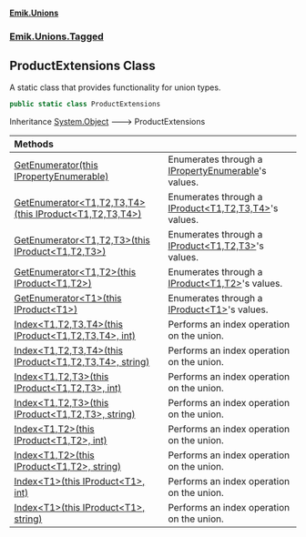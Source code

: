 #### [Emik.Unions](index.md 'index')
### [Emik.Unions.Tagged](Emik.Unions.Tagged.md 'Emik.Unions.Tagged')

## ProductExtensions Class

A static class that provides functionality for union types.

```csharp
public static class ProductExtensions
```

Inheritance [System.Object](https://docs.microsoft.com/en-us/dotnet/api/System.Object 'System.Object') &#129106; ProductExtensions

| Methods | |
| :--- | :--- |
| [GetEnumerator(this IPropertyEnumerable)](ProductExtensions.GetEnumerator(IPropertyEnumerable).md 'Emik.Unions.Tagged.ProductExtensions.GetEnumerator(this Emik.Unions.IPropertyEnumerable)') | Enumerates through a [IPropertyEnumerable](IPropertyEnumerable.md 'Emik.Unions.IPropertyEnumerable')'s values. |
| [GetEnumerator&lt;T1,T2,T3,T4&gt;(this IProduct&lt;T1,T2,T3,T4&gt;)](ProductExtensions.GetEnumerator(IProduct).md 'Emik.Unions.Tagged.ProductExtensions.GetEnumerator<T1,T2,T3,T4>(this Emik.Unions.Tagged.IProduct<T1,T2,T3,T4>)') | Enumerates through a [IProduct&lt;T1,T2,T3,T4&gt;](IProduct_T1,T2,T3,T4_.md 'Emik.Unions.Tagged.IProduct<T1,T2,T3,T4>')'s values. |
| [GetEnumerator&lt;T1,T2,T3&gt;(this IProduct&lt;T1,T2,T3&gt;)](ProductExtensions.GetEnumerator(IProduct).md 'Emik.Unions.Tagged.ProductExtensions.GetEnumerator<T1,T2,T3>(this Emik.Unions.Tagged.IProduct<T1,T2,T3>)') | Enumerates through a [IProduct&lt;T1,T2,T3&gt;](IProduct_T1,T2,T3_.md 'Emik.Unions.Tagged.IProduct<T1,T2,T3>')'s values. |
| [GetEnumerator&lt;T1,T2&gt;(this IProduct&lt;T1,T2&gt;)](ProductExtensions.GetEnumerator(IProduct).md 'Emik.Unions.Tagged.ProductExtensions.GetEnumerator<T1,T2>(this Emik.Unions.Tagged.IProduct<T1,T2>)') | Enumerates through a [IProduct&lt;T1,T2&gt;](IProduct_T1,T2_.md 'Emik.Unions.Tagged.IProduct<T1,T2>')'s values. |
| [GetEnumerator&lt;T1&gt;(this IProduct&lt;T1&gt;)](ProductExtensions.GetEnumerator(IProduct).md 'Emik.Unions.Tagged.ProductExtensions.GetEnumerator<T1>(this Emik.Unions.Tagged.IProduct<T1>)') | Enumerates through a [IProduct&lt;T1&gt;](IProduct_T1_.md 'Emik.Unions.Tagged.IProduct<T1>')'s values. |
| [Index&lt;T1,T2,T3,T4&gt;(this IProduct&lt;T1,T2,T3,T4&gt;, int)](ProductExtensions.Index(IProduct,Int32).md 'Emik.Unions.Tagged.ProductExtensions.Index<T1,T2,T3,T4>(this Emik.Unions.Tagged.IProduct<T1,T2,T3,T4>, int)') | Performs an index operation on the union. |
| [Index&lt;T1,T2,T3,T4&gt;(this IProduct&lt;T1,T2,T3,T4&gt;, string)](ProductExtensions.Index(IProduct,String).md 'Emik.Unions.Tagged.ProductExtensions.Index<T1,T2,T3,T4>(this Emik.Unions.Tagged.IProduct<T1,T2,T3,T4>, string)') | Performs an index operation on the union. |
| [Index&lt;T1,T2,T3&gt;(this IProduct&lt;T1,T2,T3&gt;, int)](ProductExtensions.Index(IProduct,Int32).md 'Emik.Unions.Tagged.ProductExtensions.Index<T1,T2,T3>(this Emik.Unions.Tagged.IProduct<T1,T2,T3>, int)') | Performs an index operation on the union. |
| [Index&lt;T1,T2,T3&gt;(this IProduct&lt;T1,T2,T3&gt;, string)](ProductExtensions.Index(IProduct,String).md 'Emik.Unions.Tagged.ProductExtensions.Index<T1,T2,T3>(this Emik.Unions.Tagged.IProduct<T1,T2,T3>, string)') | Performs an index operation on the union. |
| [Index&lt;T1,T2&gt;(this IProduct&lt;T1,T2&gt;, int)](ProductExtensions.Index(IProduct,Int32).md 'Emik.Unions.Tagged.ProductExtensions.Index<T1,T2>(this Emik.Unions.Tagged.IProduct<T1,T2>, int)') | Performs an index operation on the union. |
| [Index&lt;T1,T2&gt;(this IProduct&lt;T1,T2&gt;, string)](ProductExtensions.Index(IProduct,String).md 'Emik.Unions.Tagged.ProductExtensions.Index<T1,T2>(this Emik.Unions.Tagged.IProduct<T1,T2>, string)') | Performs an index operation on the union. |
| [Index&lt;T1&gt;(this IProduct&lt;T1&gt;, int)](ProductExtensions.Index(IProduct,Int32).md 'Emik.Unions.Tagged.ProductExtensions.Index<T1>(this Emik.Unions.Tagged.IProduct<T1>, int)') | Performs an index operation on the union. |
| [Index&lt;T1&gt;(this IProduct&lt;T1&gt;, string)](ProductExtensions.Index(IProduct,String).md 'Emik.Unions.Tagged.ProductExtensions.Index<T1>(this Emik.Unions.Tagged.IProduct<T1>, string)') | Performs an index operation on the union. |
